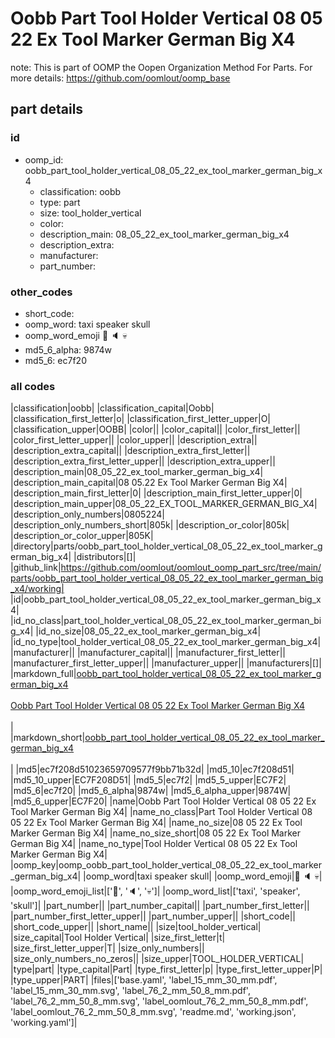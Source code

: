 # Oobb Part Tool Holder Vertical 08 05 22 Ex Tool Marker German Big X4  

note: This is part of OOMP the Oopen Organization Method For Parts. For more details: https://github.com/oomlout/oomp_base

##  part details





### id
* oomp_id: oobb_part_tool_holder_vertical_08_05_22_ex_tool_marker_german_big_x4
  * classification: oobb
  * type: part
  * size: tool_holder_vertical
  * color: 
  * description_main: 08_05_22_ex_tool_marker_german_big_x4
  * description_extra: 
  * manufacturer: 
  * part_number: 

### other_codes
* short_code: 
* oomp_word: taxi speaker skull
* oomp_word_emoji :taxi: :speaker: :skull:
* md5_6_alpha: 9874w
* md5_6: ec7f20

### all codes 
|classification|oobb|
|classification_capital|Oobb|
|classification_first_letter|o|
|classification_first_letter_upper|O|
|classification_upper|OOBB|
|color||
|color_capital||
|color_first_letter||
|color_first_letter_upper||
|color_upper||
|description_extra||
|description_extra_capital||
|description_extra_first_letter||
|description_extra_first_letter_upper||
|description_extra_upper||
|description_main|08_05_22_ex_tool_marker_german_big_x4|
|description_main_capital|08 05.22 Ex Tool Marker German Big X4|
|description_main_first_letter|0|
|description_main_first_letter_upper|0|
|description_main_upper|08_05_22_EX_TOOL_MARKER_GERMAN_BIG_X4|
|description_only_numbers|0805224|
|description_only_numbers_short|805k|
|description_or_color|805k|
|description_or_color_upper|805K|
|directory|parts/oobb_part_tool_holder_vertical_08_05_22_ex_tool_marker_german_big_x4|
|distributors|[]|
|github_link|https://github.com/oomlout/oomlout_oomp_part_src/tree/main/parts/oobb_part_tool_holder_vertical_08_05_22_ex_tool_marker_german_big_x4/working|
|id|oobb_part_tool_holder_vertical_08_05_22_ex_tool_marker_german_big_x4|
|id_no_class|part_tool_holder_vertical_08_05_22_ex_tool_marker_german_big_x4|
|id_no_size|08_05_22_ex_tool_marker_german_big_x4|
|id_no_type|tool_holder_vertical_08_05_22_ex_tool_marker_german_big_x4|
|manufacturer||
|manufacturer_capital||
|manufacturer_first_letter||
|manufacturer_first_letter_upper||
|manufacturer_upper||
|manufacturers|[]|
|markdown_full|[oobb_part_tool_holder_vertical_08_05_22_ex_tool_marker_german_big_x4](https://github.com/oomlout/oomlout_oomp_part_src/tree/main/parts/oobb_part_tool_holder_vertical_08_05_22_ex_tool_marker_german_big_x4/working)<br>[](https://github.com/oomlout/oomlout_oomp_part_src/tree/main/parts/oobb_part_tool_holder_vertical_08_05_22_ex_tool_marker_german_big_x4/working)<br>[Oobb Part Tool Holder Vertical 08 05 22 Ex Tool Marker German Big X4](https://github.com/oomlout/oomlout_oomp_part_src/tree/main/parts/oobb_part_tool_holder_vertical_08_05_22_ex_tool_marker_german_big_x4/working)<br><br>|
|markdown_short|[oobb_part_tool_holder_vertical_08_05_22_ex_tool_marker_german_big_x4](https://github.com/oomlout/oomlout_oomp_part_src/tree/main/parts/oobb_part_tool_holder_vertical_08_05_22_ex_tool_marker_german_big_x4/working)<br><br>|
|md5|ec7f208d51023659709577f9bb71b32d|
|md5_10|ec7f208d51|
|md5_10_upper|EC7F208D51|
|md5_5|ec7f2|
|md5_5_upper|EC7F2|
|md5_6|ec7f20|
|md5_6_alpha|9874w|
|md5_6_alpha_upper|9874W|
|md5_6_upper|EC7F20|
|name|Oobb Part Tool Holder Vertical 08 05 22 Ex Tool Marker German Big X4|
|name_no_class|Part Tool Holder Vertical 08 05 22 Ex Tool Marker German Big X4|
|name_no_size|08 05 22 Ex Tool Marker German Big X4|
|name_no_size_short|08 05 22 Ex Tool Marker German Big X4|
|name_no_type|Tool Holder Vertical 08 05 22 Ex Tool Marker German Big X4|
|oomp_key|oomp_oobb_part_tool_holder_vertical_08_05_22_ex_tool_marker_german_big_x4|
|oomp_word|taxi speaker skull|
|oomp_word_emoji|:taxi: :speaker: :skull:|
|oomp_word_emoji_list|[':taxi:', ':speaker:', ':skull:']|
|oomp_word_list|['taxi', 'speaker', 'skull']|
|part_number||
|part_number_capital||
|part_number_first_letter||
|part_number_first_letter_upper||
|part_number_upper||
|short_code||
|short_code_upper||
|short_name||
|size|tool_holder_vertical|
|size_capital|Tool Holder Vertical|
|size_first_letter|t|
|size_first_letter_upper|T|
|size_only_numbers||
|size_only_numbers_no_zeros||
|size_upper|TOOL_HOLDER_VERTICAL|
|type|part|
|type_capital|Part|
|type_first_letter|p|
|type_first_letter_upper|P|
|type_upper|PART|
|files|['base.yaml', 'label_15_mm_30_mm.pdf', 'label_15_mm_30_mm.svg', 'label_76_2_mm_50_8_mm.pdf', 'label_76_2_mm_50_8_mm.svg', 'label_oomlout_76_2_mm_50_8_mm.pdf', 'label_oomlout_76_2_mm_50_8_mm.svg', 'readme.md', 'working.json', 'working.yaml']|
